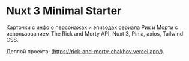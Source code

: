 # Nuxt 3 Minimal Starter

Карточки с инфо о персонажах и эпизодах сериала Рик и Морти с использованием The Rick and Morty API, Nuxt 3, Pinia, axios, Tailwind CSS.


Деплой проекта: (https://rick-and-morty-chakhov.vercel.app/).
